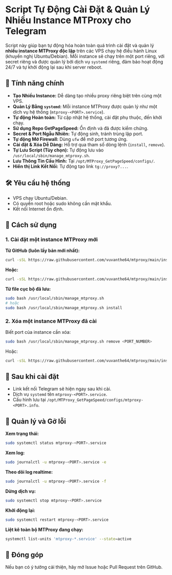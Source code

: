 # Script Tự Động Cài Đặt & Quản Lý Nhiều Instance MTProxy cho Telegram

Script này giúp bạn tự động hóa hoàn toàn quá trình cài đặt và quản lý **nhiều instance MTProxy độc lập** trên các VPS chạy hệ điều hành Linux (khuyến nghị Ubuntu/Debian). Mỗi instance sẽ chạy trên một port riêng, với secret riêng và được quản lý bởi dịch vụ `systemd` riêng, đảm bảo hoạt động 24/7 và tự khởi động lại sau khi server reboot.

## 🧩 Tính năng chính

* **Tạo Nhiều Instance:** Dễ dàng tạo nhiều proxy riêng biệt trên cùng một VPS.
* **Quản Lý Bằng `systemd`:** Mỗi instance MTProxy được quản lý như một dịch vụ hệ thống (`mtproxy-<PORT>.service`).
* **Tự động Hoàn toàn:** Từ cập nhật hệ thống, cài đặt phụ thuộc, đến khởi chạy.
* **Sử dụng Repo GetPageSpeed:** Ổn định và đã được kiểm chứng.
* **Secret & Port Ngẫu Nhiên:** Tự động sinh, tránh trùng lặp port.
* **Tự động Mở Firewall:** Dùng `ufw` để mở port tương ứng.
* **Cài đặt & Xóa Dễ Dàng:** Hỗ trợ qua tham số dòng lệnh (`install`, `remove`).
* **Tự Lưu Script (Tùy chọn):** Tự động lưu vào `/usr/local/sbin/manage_mtproxy.sh`.
* **Lưu Thông Tin Cấu Hình:** Tại `/opt/MTProxy_GetPageSpeed/configs/`.
* **Hiển thị Link Kết Nối:** Tự động tạo link `tg://proxy?...`.

## 🛠️ Yêu cầu hệ thống

* VPS chạy Ubuntu/Debian.
* Có quyền root hoặc sudo không cần mật khẩu.
* Kết nối Internet ổn định.

## 🚀 Cách sử dụng

### 1. Cài đặt một instance MTProxy mới

**Từ GitHub (luôn lấy bản mới nhất):**
```bash
curl -sSL https://raw.githubusercontent.com/vuvanthe64/mtproxy/main/install_mtproxy.sh | sudo bash
```

**Hoặc:**
```bash
curl -sSL https://raw.githubusercontent.com/vuvanthe64/mtproxy/main/install_mtproxy.sh | sudo bash -s install
```

**Từ file cục bộ đã lưu:**
```bash
sudo bash /usr/local/sbin/manage_mtproxy.sh
# hoặc
sudo bash /usr/local/sbin/manage_mtproxy.sh install
```

### 2. Xóa một instance MTProxy đã cài

Biết port của instance cần xóa:
```bash
sudo bash /usr/local/sbin/manage_mtproxy.sh remove <PORT_NUMBER>
```

Hoặc:
```bash
curl -sSL https://raw.githubusercontent.com/vuvanthe64/mtproxy/main/install_mtproxy.sh | sudo bash -s remove <PORT_NUMBER>
```

## 📌 Sau khi cài đặt

- Link kết nối Telegram sẽ hiện ngay sau khi cài.
- Dịch vụ `systemd` tên `mtproxy-<PORT>.service`.
- Cấu hình lưu tại `/opt/MTProxy_GetPageSpeed/configs/mtproxy-<PORT>.info`.

## 🧰 Quản lý và Gỡ lỗi

**Xem trạng thái:**
```bash
sudo systemctl status mtproxy-<PORT>.service
```

**Xem log:**
```bash
sudo journalctl -u mtproxy-<PORT>.service -e
```

**Theo dõi log realtime:**
```bash
sudo journalctl -u mtproxy-<PORT>.service -f
```

**Dừng dịch vụ:**
```bash
sudo systemctl stop mtproxy-<PORT>.service
```

**Khởi động lại:**
```bash
sudo systemctl restart mtproxy-<PORT>.service
```

**Liệt kê toàn bộ MTProxy đang chạy:**
```bash
systemctl list-units 'mtproxy-*.service' --state=active
```

## 🤝 Đóng góp

Nếu bạn có ý tưởng cải thiện, hãy mở Issue hoặc Pull Request trên GitHub.
